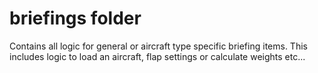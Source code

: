 # briefings folder

Contains all logic for general or aircraft type specific briefing items. This includes logic to load an aircraft, flap settings or calculate weights etc...
